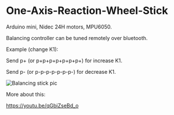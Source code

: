# One-Axis-Reaction-Wheel-Stick

Arduino mini, Nidec 24H motors, MPU6050.

Balancing controller can be tuned remotely over bluetooth.

Example (change K1):

Send p+ (or p+p+p+p+p+p+p+) for increase K1.

Send p- (or p-p-p-p-p-p-p-) for decrease K1.

<img src="/pictures/stick1.jpg" alt="Balancing stick pic"/>
 
More about this:

https://youtu.be/qGbiZseBd_o
